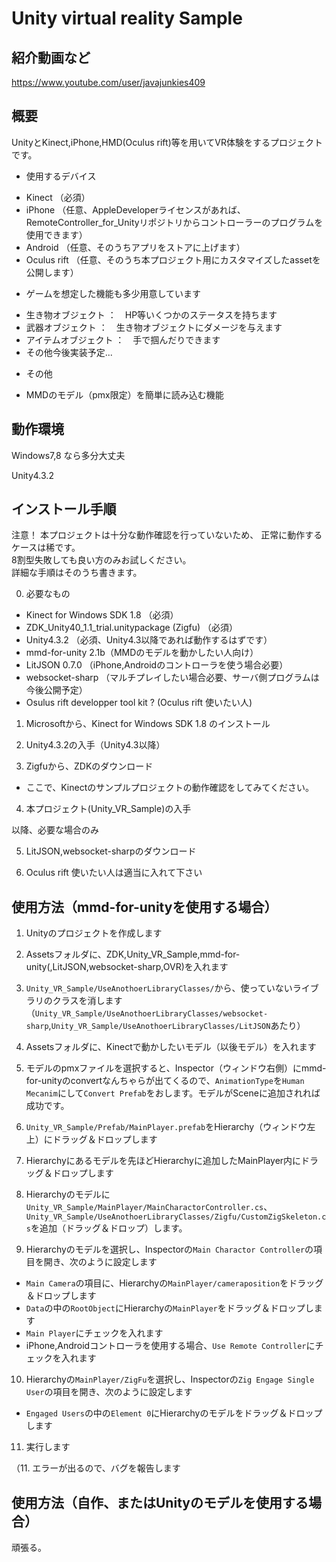 # Unity virtual reality Sample

## 紹介動画など

https://www.youtube.com/user/javajunkies409

## 概要

UnityとKinect,iPhone,HMD(Oculus rift)等を用いてVR体験をするプロジェクトです。  
  
- 使用するデバイス
 + Kinect	（必須）
 + iPhone	（任意、AppleDeveloperライセンスがあれば、RemoteController_for_Unityリポジトリからコントローラーのプログラムを使用できます）
 + Android	（任意、そのうちアプリをストアに上げます）
 + Oculus rift	（任意、そのうち本プロジェクト用にカスタマイズしたassetを公開します）

- ゲームを想定した機能も多少用意しています  
 + 生き物オブジェクト	：　HP等いくつかのステータスを持ちます
 + 武器オブジェクト	：　生き物オブジェクトにダメージを与えます
 + アイテムオブジェクト	：　手で掴んだりできます
 + その他今後実装予定...
  
- その他
 + MMDのモデル（pmx限定）を簡単に読み込む機能

## 動作環境

Windows7,8 なら多分大丈夫  
  
Unity4.3.2  
  
## インストール手順

注意！
本プロジェクトは十分な動作確認を行っていないため、
正常に動作するケースは稀です。  
8割型失敗しても良い方のみお試しください。  
詳細な手順はそのうち書きます。  

0. 必要なもの
 + Kinect for Windows SDK 1.8	（必須）
 + ZDK_Unity40_1.1_trial.unitypackage (Zigfu)		 （必須）
 + Unity4.3.2		 （必須、Unity4.3以降であれば動作するはずです）
 + mmd-for-unity 2.1b（MMDのモデルを動かしたい人向け）
 + LitJSON 0.7.0	 （iPhone,Androidのコントローラを使う場合必要）
 + websocket-sharp	 （マルチプレイしたい場合必要、サーバ側プログラムは今後公開予定）
 + Osulus rift developper tool kit ? (Oculus rift 使いたい人)

1. Microsoftから、Kinect for Windows SDK 1.8 のインストール

2. Unity4.3.2の入手（Unity4.3以降）

3. Zigfuから、ZDKのダウンロード
 + ここで、Kinectのサンプルプロジェクトの動作確認をしてみてください。

4. 本プロジェクト(Unity_VR_Sample)の入手
  
以降、必要な場合のみ  
  
5. LitJSON,websocket-sharpのダウンロード

6. Oculus rift 使いたい人は適当に入れて下さい

## 使用方法（mmd-for-unityを使用する場合）

1. Unityのプロジェクトを作成します

2. Assetsフォルダに、ZDK,Unity_VR_Sample,mmd-for-unity(,LitJSON,websocket-sharp,OVR)を入れます

3. `Unity_VR_Sample/UseAnothoerLibraryClasses/`から、使っていないライブラリのクラスを消します（`Unity_VR_Sample/UseAnothoerLibraryClasses/websocket-sharp`,`Unity_VR_Sample/UseAnothoerLibraryClasses/LitJSON`あたり）

4. Assetsフォルダに、Kinectで動かしたいモデル（以後モデル）を入れます

5. モデルのpmxファイルを選択すると、Inspector（ウィンドウ右側）にmmd-for-unityのconvertなんちゃらが出てくるので、`AnimationType`を`Human Mecanim`にして`Convert Prefab`をおします。モデルがSceneに追加されれば成功です。

6. `Unity_VR_Sample/Prefab/MainPlayer.prefab`をHierarchy（ウィンドウ左上）にドラッグ＆ドロップします

7. Hierarchyにあるモデルを先ほどHierarchyに追加したMainPlayer内にドラッグ＆ドロップします

8. Hierarchyのモデルに`Unity_VR_Sample/MainPlayer/MainCharactorController.cs`、`Unity_VR_Sample/UseAnothoerLibraryClasses/Zigfu/CustomZigSkeleton.cs`を追加（ドラッグ＆ドロップ）します。

9. Hierarchyのモデルを選択し、Inspectorの`Main Charactor Controller`の項目を開き、次のように設定します
 + `Main Camera`の項目に、Hierarchyの`MainPlayer/cameraposition`をドラッグ＆ドロップします
 + `Data`の中の`RootObject`にHierarchyの`MainPlayer`をドラッグ＆ドロップします
 + `Main Player`にチェックを入れます
 + iPhone,Androidコントローラを使用する場合、`Use Remote Controller`にチェックを入れます

10. Hierarchyの`MainPlayer/ZigFu`を選択し、Inspectorの`Zig Engage Single User`の項目を開き、次のように設定します
 + `Engaged Users`の中の`Element 0`にHierarchyのモデルをドラッグ＆ドロップします

11. 実行します

（11. エラーが出るので、バグを報告します

## 使用方法（自作、またはUnityのモデルを使用する場合）

頑張る。